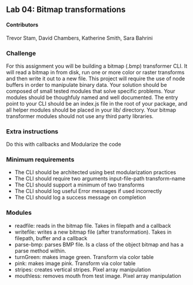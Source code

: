 ## Lab 04: Bitmap transformations

#### Contributors
Trevor Stam, David Chambers, Katherine Smith, Sara Bahrini

### Challenge
For this assignment you will be building a bitmap (.bmp) transformer CLI. It will read a bitmap in from disk, run one or more color or raster transforms and then write it out to a new file. This project will require the use of node buffers in order to manipulate binary data. Your solution should be composed of small tested modules that solve specific problems. Your modules should be thoughfuly named and well documented. The entry point to your CLI should be an index.js file in the root of your package, and all helper modules should be placed in your lib/ directory. Your bitmap transformer modules should not use any third party libraries.

### Extra instructions
Do this with callbacks and Modularize the code

### Minimum requirements

- The CLI should be architected using best modularization practices
- The CLI should require two arguments input-file-path transform-name
- The CLI should support a minimum of two transforms
- The CLI should log useful Error messages if used incorrectly
- The CLI should log a success message on completion

### Modules

- readfile: reads in the bitmap file. Takes in filepath and a callback
- writefile: writes a new bitmap file (after transformation). Takes in filepath, buffer and a callback
- parse-bmp: parses BMP file. Is a class of the object bitmap and has a parse method within.
- turnGreen: makes image green. Transform via color table
- pink: makes image pink. Transform via color table
- stripes: creates vertical stripes. Pixel array manipulation
- mouthless: removes mouth from test image. Pixel array manipulation
